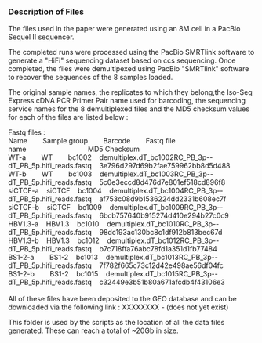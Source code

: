 <h3>Description of Files</h3>

The files used in the paper were generated using an 8M cell in a PacBio Sequel II sequencer.

The completed runs were processed using the PacBio SMRTlink software to generate a "HiFi" sequencing dataset based on ccs sequencing.
Once completed, the files were demultipexed using PacBio "SMRTlink" software to recover the sequences of the 8 samples loaded.

The original sample names, the replicates to which they belong,the Iso-Seq Express cDNA PCR Primer Pair name used for barcoding, the sequencing service names for the 8 demultiplexed files and the MD5 checksum values for each of the files are listed below :</br>

Fastq files :</br>
Name&nbsp;&nbsp;&nbsp;&nbsp;&nbsp;&nbsp;&nbsp;&nbsp;Sample group&nbsp;&nbsp;&nbsp;&nbsp;&nbsp;&nbsp;&nbsp;&nbsp;Barcode&nbsp;&nbsp;&nbsp;&nbsp;&nbsp;&nbsp;&nbsp;&nbsp;Fastq file name&nbsp;&nbsp;&nbsp;&nbsp;&nbsp;&nbsp;&nbsp;&nbsp;&nbsp;&nbsp;&nbsp;&nbsp;&nbsp;&nbsp;&nbsp;&nbsp;&nbsp;&nbsp;&nbsp;&nbsp;&nbsp;&nbsp;&nbsp;&nbsp;&nbsp;&nbsp;&nbsp;&nbsp;&nbsp;&nbsp;&nbsp;&nbsp;MD5 Checksum</br>
WT-a&nbsp;&nbsp;&nbsp;&nbsp;&nbsp;&nbsp;&nbsp;&nbsp;WT&nbsp;&nbsp;&nbsp;&nbsp;&nbsp;&nbsp;&nbsp;&nbsp;bc1002&nbsp;&nbsp;&nbsp;&nbsp;demultiplex.dT_bc1002RC_PB_3p--dT_PB_5p.hifi_reads.fastq&nbsp;&nbsp;&nbsp;&nbsp;3e796d297d69b2fae759962bb8d5d488</br>
WT-b&nbsp;&nbsp;&nbsp;&nbsp;&nbsp;&nbsp;&nbsp;&nbsp;WT&nbsp;&nbsp;&nbsp;&nbsp;&nbsp;&nbsp;&nbsp;&nbsp;bc1003&nbsp;&nbsp;&nbsp;&nbsp;demultiplex.dT_bc1003RC_PB_3p--dT_PB_5p.hifi_reads.fastq&nbsp;&nbsp;&nbsp;&nbsp;5c0e3eccd8d476d7e801ef518cd896f8</br>
siCTCF-a&nbsp;&nbsp;&nbsp;&nbsp;siCTCF&nbsp;&nbsp;&nbsp;&nbsp;bc1004&nbsp;&nbsp;&nbsp;&nbsp;demultiplex.dT_bc1004RC_PB_3p--dT_PB_5p.hifi_reads.fastq&nbsp;&nbsp;&nbsp;&nbsp;af753c08d9b1536224dd2331b608ec7f</br>
siCTCF-b&nbsp;&nbsp;&nbsp;&nbsp;siCTCF&nbsp;&nbsp;&nbsp;&nbsp;bc1009&nbsp;&nbsp;&nbsp;&nbsp;demultiplex.dT_bc1009RC_PB_3p--dT_PB_5p.hifi_reads.fastq&nbsp;&nbsp;&nbsp;&nbsp;6bcb757640b915274d410e294b27c0c9</br>
HBV1.3-a&nbsp;&nbsp;&nbsp;&nbsp;HBV1.3&nbsp;&nbsp;&nbsp;&nbsp;bc1010&nbsp;&nbsp;&nbsp;&nbsp;demultiplex.dT_bc1010RC_PB_3p--dT_PB_5p.hifi_reads.fastq&nbsp;&nbsp;&nbsp;&nbsp;98dc193ac130bc8c1df912b813bec67d</br>
HBV1.3-b&nbsp;&nbsp;&nbsp;&nbsp;HBV1.3&nbsp;&nbsp;&nbsp;&nbsp;bc1012&nbsp;&nbsp;&nbsp;&nbsp;demultiplex.dT_bc1012RC_PB_3p--dT_PB_5p.hifi_reads.fastq&nbsp;&nbsp;&nbsp;&nbsp;b7c718ffa76abc78fd1a351d1fb77484</br>
BS1-2-a&nbsp;&nbsp;&nbsp;&nbsp;&nbsp;&nbsp;&nbsp;&nbsp;BS1-2&nbsp;&nbsp;&nbsp;&nbsp;bc1013&nbsp;&nbsp;&nbsp;&nbsp;demultiplex.dT_bc1013RC_PB_3p--dT_PB_5p.hifi_reads.fastq&nbsp;&nbsp;&nbsp;&nbsp;7f782f665c73c12d42e498ae56df04fc</br>
BS1-2-b&nbsp;&nbsp;&nbsp;&nbsp;&nbsp;&nbsp;&nbsp;&nbsp;BS1-2&nbsp;&nbsp;&nbsp;&nbsp;bc1015&nbsp;&nbsp;&nbsp;&nbsp;demultiplex.dT_bc1015RC_PB_3p--dT_PB_5p.hifi_reads.fastq&nbsp;&nbsp;&nbsp;&nbsp;c32449e3b51b80a671afcdb4f43106e3</br>
</br>
All of these files have been deposited to the GEO database and can be downloaded via the following link : XXXXXXXX - (does not yet exist)

This folder is used by the scripts as the location of all the data files generated. These can reach a total of ~20Gb in size.
